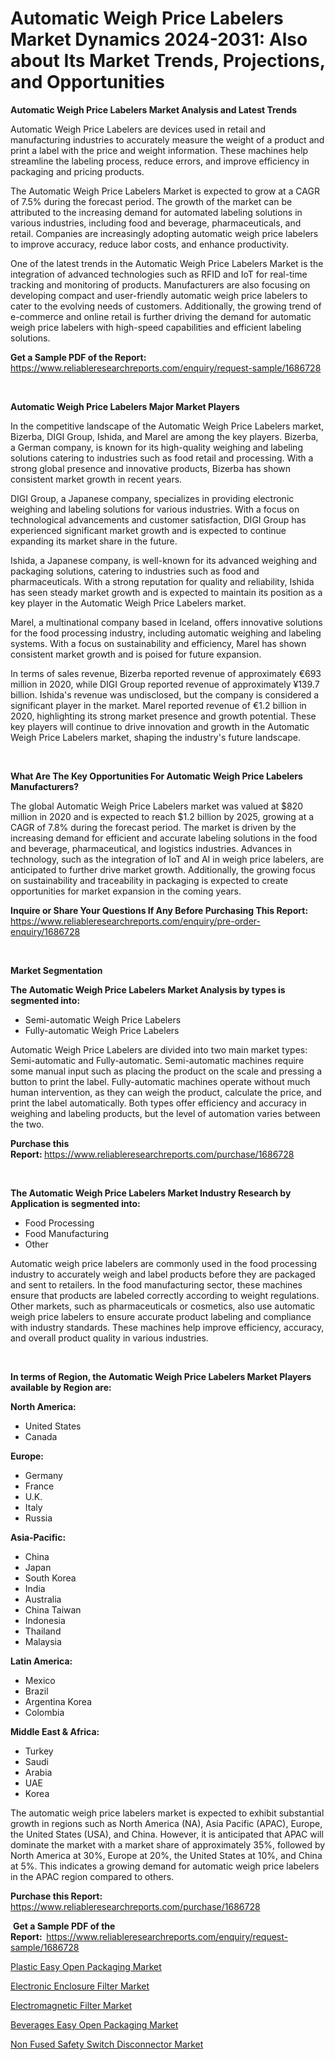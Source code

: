 <p><h1>Automatic Weigh Price Labelers Market Dynamics 2024-2031: Also about Its Market Trends, Projections, and Opportunities</h1></p><p><strong>Automatic Weigh Price Labelers Market Analysis and Latest Trends</strong></p>
<p><p>Automatic Weigh Price Labelers are devices used in retail and manufacturing industries to accurately measure the weight of a product and print a label with the price and weight information. These machines help streamline the labeling process, reduce errors, and improve efficiency in packaging and pricing products.</p><p>The Automatic Weigh Price Labelers Market is expected to grow at a CAGR of 7.5% during the forecast period. The growth of the market can be attributed to the increasing demand for automated labeling solutions in various industries, including food and beverage, pharmaceuticals, and retail. Companies are increasingly adopting automatic weigh price labelers to improve accuracy, reduce labor costs, and enhance productivity.</p><p>One of the latest trends in the Automatic Weigh Price Labelers Market is the integration of advanced technologies such as RFID and IoT for real-time tracking and monitoring of products. Manufacturers are also focusing on developing compact and user-friendly automatic weigh price labelers to cater to the evolving needs of customers. Additionally, the growing trend of e-commerce and online retail is further driving the demand for automatic weigh price labelers with high-speed capabilities and efficient labeling solutions.</p></p>
<p><strong>Get a Sample PDF of the Report:&nbsp;</strong> <a href="https://www.reliableresearchreports.com/enquiry/request-sample/1686728">https://www.reliableresearchreports.com/enquiry/request-sample/1686728</a></p>
<p>&nbsp;</p>
<p><strong>Automatic Weigh Price Labelers Major Market Players</strong></p>
<p><p>In the competitive landscape of the Automatic Weigh Price Labelers market, Bizerba, DIGI Group, Ishida, and Marel are among the key players. Bizerba, a German company, is known for its high-quality weighing and labeling solutions catering to industries such as food retail and processing. With a strong global presence and innovative products, Bizerba has shown consistent market growth in recent years.</p><p>DIGI Group, a Japanese company, specializes in providing electronic weighing and labeling solutions for various industries. With a focus on technological advancements and customer satisfaction, DIGI Group has experienced significant market growth and is expected to continue expanding its market share in the future.</p><p>Ishida, a Japanese company, is well-known for its advanced weighing and packaging solutions, catering to industries such as food and pharmaceuticals. With a strong reputation for quality and reliability, Ishida has seen steady market growth and is expected to maintain its position as a key player in the Automatic Weigh Price Labelers market.</p><p>Marel, a multinational company based in Iceland, offers innovative solutions for the food processing industry, including automatic weighing and labeling systems. With a focus on sustainability and efficiency, Marel has shown consistent market growth and is poised for future expansion.</p><p>In terms of sales revenue, Bizerba reported revenue of approximately €693 million in 2020, while DIGI Group reported revenue of approximately ¥139.7 billion. Ishida's revenue was undisclosed, but the company is considered a significant player in the market. Marel reported revenue of €1.2 billion in 2020, highlighting its strong market presence and growth potential. These key players will continue to drive innovation and growth in the Automatic Weigh Price Labelers market, shaping the industry's future landscape.</p></p>
<p>&nbsp;</p>
<p><strong>What Are The Key Opportunities For Automatic Weigh Price Labelers Manufacturers?</strong></p>
<p><p>The global Automatic Weigh Price Labelers market was valued at $820 million in 2020 and is expected to reach $1.2 billion by 2025, growing at a CAGR of 7.8% during the forecast period. The market is driven by the increasing demand for efficient and accurate labeling solutions in the food and beverage, pharmaceutical, and logistics industries. Advances in technology, such as the integration of IoT and AI in weigh price labelers, are anticipated to further drive market growth. Additionally, the growing focus on sustainability and traceability in packaging is expected to create opportunities for market expansion in the coming years.</p></p>
<p><strong>Inquire or Share Your Questions If Any Before Purchasing This Report:</strong> <a href="https://www.reliableresearchreports.com/enquiry/pre-order-enquiry/1686728">https://www.reliableresearchreports.com/enquiry/pre-order-enquiry/1686728</a></p>
<p>&nbsp;</p>
<p><strong>Market Segmentation</strong></p>
<p><strong>The Automatic Weigh Price Labelers Market Analysis by types is segmented into:</strong></p>
<p><ul><li>Semi-automatic Weigh Price Labelers</li><li>Fully-automatic Weigh Price Labelers</li></ul></p>
<p><p>Automatic Weigh Price Labelers are divided into two main market types: Semi-automatic and Fully-automatic. Semi-automatic machines require some manual input such as placing the product on the scale and pressing a button to print the label. Fully-automatic machines operate without much human intervention, as they can weigh the product, calculate the price, and print the label automatically. Both types offer efficiency and accuracy in weighing and labeling products, but the level of automation varies between the two.</p></p>
<p><strong>Purchase this Report:&nbsp;</strong><a href="https://www.reliableresearchreports.com/purchase/1686728">https://www.reliableresearchreports.com/purchase/1686728</a></p>
<p>&nbsp;</p>
<p><strong>The Automatic Weigh Price Labelers Market Industry Research by Application is segmented into:</strong></p>
<p><ul><li>Food Processing</li><li>Food Manufacturing</li><li>Other</li></ul></p>
<p><p>Automatic weigh price labelers are commonly used in the food processing industry to accurately weigh and label products before they are packaged and sent to retailers. In the food manufacturing sector, these machines ensure that products are labeled correctly according to weight regulations. Other markets, such as pharmaceuticals or cosmetics, also use automatic weigh price labelers to ensure accurate product labeling and compliance with industry standards. These machines help improve efficiency, accuracy, and overall product quality in various industries.</p></p>
<p>&nbsp;</p>
<p><strong>In terms of Region, the Automatic Weigh Price Labelers Market Players available by Region are:</strong></p>
<p>
    <p> <strong> North America: </strong>
        <ul>
            <li>United States</li>
            <li>Canada</li>
        </ul>
        </p> 
    <p> <strong> Europe: </strong>
        <ul>
            <li>Germany</li>
            <li>France</li>
            <li>U.K.</li>
            <li>Italy</li>
            <li>Russia</li>
        </ul>
        </p> 
    <p> <strong> Asia-Pacific: </strong>
        <ul>
            <li>China</li>
            <li>Japan</li>
            <li>South Korea</li>
            <li>India</li>
            <li>Australia</li>
            <li>China Taiwan</li>
            <li>Indonesia</li>
            <li>Thailand</li>
            <li>Malaysia</li>
        </ul>
        </p> 
    <p> <strong> Latin America: </strong>
        <ul>
            <li>Mexico</li>
            <li>Brazil</li>
            <li>Argentina Korea</li>
            <li>Colombia</li>
        </ul>
        </p> 
    <p> <strong> Middle East & Africa: </strong>
        <ul>
            <li>Turkey</li>
            <li>Saudi</li>
            <li>Arabia</li>
            <li>UAE</li>
            <li>Korea</li>
        </ul>
    </p>
    </p>
<p><p>The automatic weigh price labelers market is expected to exhibit substantial growth in regions such as North America (NA), Asia Pacific (APAC), Europe, the United States (USA), and China. However, it is anticipated that APAC will dominate the market with a market share of approximately 35%, followed by North America at 30%, Europe at 20%, the United States at 10%, and China at 5%. This indicates a growing demand for automatic weigh price labelers in the APAC region compared to others.</p></p>
<p><strong>Purchase this Report: </strong><a href="https://www.reliableresearchreports.com/purchase/1686728">https://www.reliableresearchreports.com/purchase/1686728</a></p>
<p>&nbsp;<strong>Get a Sample PDF of the Report:&nbsp;&nbsp;</strong><a href="https://www.reliableresearchreports.com/enquiry/request-sample/1686728">https://www.reliableresearchreports.com/enquiry/request-sample/1686728</a></p>
<p><strong></strong></p>
<p><p><a href="https://issuu.com/reportprime-2/docs/plastic-easy-open-packaging-market-size-2030.pptx">Plastic Easy Open Packaging Market</a></p><p><a href="https://medium.com/@alortiz4534/electronic-enclosure-filter-market-comprehensive-assessment-by-type-application-and-geography-33df018473bd">Electronic Enclosure Filter Market</a></p><p><a href="https://medium.com/@alortiz4534/electromagnetic-filter-market-size-cagr-trends-2024-2030-697edf69d95f">Electromagnetic Filter Market</a></p><p><a href="https://issuu.com/reportprime-2/docs/beverages-easy-open-packaging-market-size-2030.ppt">Beverages Easy Open Packaging Market</a></p><p><a href="https://medium.com/@alortiz4534/non-fused-safety-switch-disconnector-market-comprehensive-assessment-by-type-application-and-2d7091c4e87c">Non Fused Safety Switch Disconnector Market</a></p></p>